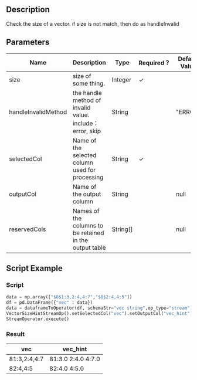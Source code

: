 ## Description
Check the size of a vector. if size is not match, then do as handleInvalid

## Parameters
| Name | Description | Type | Required？ | Default Value |
| --- | --- | --- | --- | --- |
| size | size of some thing. | Integer | ✓ |  |
| handleInvalidMethod | the handle method of invalid value. include： error, skip | String |  | "ERROR" |
| selectedCol | Name of the selected column used for processing | String | ✓ |  |
| outputCol | Name of the output column | String |  | null |
| reservedCols | Names of the columns to be retained in the output table | String[] |  | null |

## Script Example
### Script
``` python
data = np.array(["$8$1:3,2:4,4:7","$8$2:4,4:5"])
df = pd.DataFrame({"vec" : data})
data = dataframeToOperator(df, schemaStr="vec string",op_type="stream")
VectorSizeHintStreamOp().setSelectedCol("vec").setOutputCol("vec_hint").setHandleInvalidMethod("Skip").setSize(3).linkFrom(data).print()
StreamOperator.execute()
```
### Result
|vec|vec_hint|
|---|--------|
|$8$1:3,2:4,4:7|$8$1:3.0 2:4.0 4:7.0|
|$8$2:4,4:5|$8$2:4.0 4:5.0|
